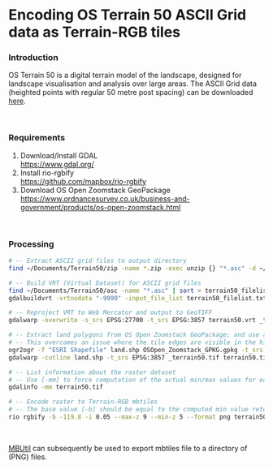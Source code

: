# Encoding OS Terrain 50 ASCII Grid data as Terrain-RGB tiles

### Introduction

OS Terrain 50 is a digital terrain model of the landscape, designed for landscape visualisation and analysis over large
areas. The ASCII Grid data (heighted points with regular 50 metre post spacing) can be downloaded [here](https://www.ordnancesurvey.co.uk/business-and-government/products/terrain-50.html).

<br>

### Requirements

1) Download/Install GDAL<br>https://www.gdal.org/
2) Install rio-rgbify<br>https://github.com/mapbox/rio-rgbify
3) Download OS Open Zoomstack GeoPackage<br>https://www.ordnancesurvey.co.uk/business-and-government/products/os-open-zoomstack.html

<br>

### Processing

```sh
# -- Extract ASCII grid files to output directory
find ~/Documents/Terrain50/zip -name *.zip -exec unzip {} "*.asc" -d ~/Desktop/Terrain50/asc \;

# -- Build VRT (Virtual Dataset) for ASCII grid files
find ~/Documents/Terrain50/asc -name "*.asc" | sort > terrain50_filelist.txt
gdalbuildvrt -vrtnodata "-9999" -input_file_list terrain50_filelist.txt terrain50.vrt

# -- Reproject VRT to Web Mercator and output to GeoTIFF
gdalwarp -overwrite -s_srs EPSG:27700 -t_srs EPSG:3857 terrain50.vrt _terrain50.tif

# -- Extract land polygons from OS Open Zoomstack GeoPackage; and use as a mask/cutline to clip DTM
# -- This overcomes an issue where the tile edges are visible in the hillshade layer
ogr2ogr -f "ESRI Shapefile" land.shp OSOpen_Zoomstack_GPKG.gpkg -t_srs EPSG:3857 -sql "SELECT * FROM land"
gdalwarp -cutline land.shp -t_srs EPSG:3857 _terrain50.tif terrain50.tif

# -- List information about the raster dataset
# -- Use [-mm] to force computation of the actual min/max values for each band 
gdalinfo -mm terrain50.tif

# -- Encode raster to Terrain-RGB mbtiles
# -- The base value [-b] should be equal to the computed min value returned from the gdalinfo command
rio rgbify -b -119.8 -i 0.05 --max-z 9 --min-z 5 --format png terrain50.tif terrain50.mbtiles
```

<br>

[MBUtil](https://github.com/mapbox/mbutil) can subsequently be used to export mbtiles file to a directory of (PNG) files.
